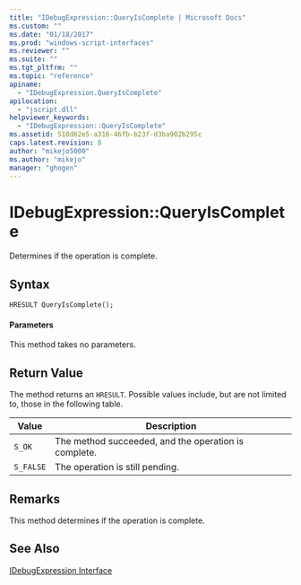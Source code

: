 ```yaml
---
title: "IDebugExpression::QueryIsComplete | Microsoft Docs"
ms.custom: ""
ms.date: "01/18/2017"
ms.prod: "windows-script-interfaces"
ms.reviewer: ""
ms.suite: ""
ms.tgt_pltfrm: ""
ms.topic: "reference"
apiname: 
  - "IDebugExpression.QueryIsComplete"
apilocation: 
  - "jscript.dll"
helpviewer_keywords: 
  - "IDebugExpression::QueryIsComplete"
ms.assetid: 510d62e5-a316-46fb-b23f-d3ba902b295c
caps.latest.revision: 8
author: "mikejo5000"
ms.author: "mikejo"
manager: "ghogen"
---
```

# IDebugExpression::QueryIsComplete
Determines if the operation is complete.  
  
## Syntax  
  
```  
HRESULT QueryIsComplete();  
```  
  
#### Parameters  
 This method takes no parameters.  
  
## Return Value  
 The method returns an `HRESULT`. Possible values include, but are not limited to, those in the following table.  
  
|Value|Description|  
|-----------|-----------------|  
|`S_OK`|The method succeeded, and the operation is complete.|  
|`S_FALSE`|The operation is still pending.|  
  
## Remarks  
 This method determines if the operation is complete.  
  
## See Also  
 [IDebugExpression Interface](../../winscript/reference/idebugexpression-interface.md)